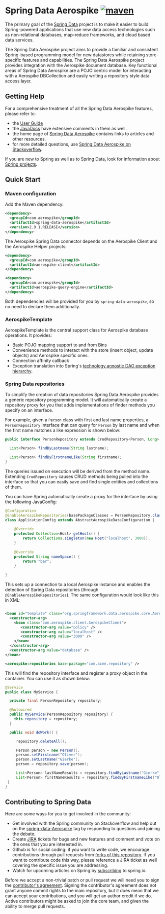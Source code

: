# Spring Data Aerospike [![maven][maven-image]][maven-url]

[maven-image]: https://img.shields.io/maven-central/v/com.aerospike/spring-data-aerospike.svg
[maven-url]: http://search.maven.org/#search%7Cga%7C1%7Ca%3A%22spring-data-aerospike%22

The primary goal of the [Spring Data](http://projects.spring.io/spring-data) project is to make it easier to build Spring-powered applications that use new data access technologies such as non-relational databases, map-reduce frameworks, and cloud based data services.

The Spring Data Aerospike project aims to provide a familiar and consistent Spring-based programming model for new datastores while retaining store-specific features and capabilities. The Spring Data Aerospike project provides integration with the Aerospike document database. Key functional areas of Spring Data Aerospike are a POJO centric model for interacting with a Aerospike DBCollection and easily writing a repository style data access layer.

## Getting Help

For a comprehensive treatment of all the Spring Data Aerospike features, please refer to:

* the [User Guide](hhttps://github.com/spring-projects/spring-data-aerospike/Aerospike/docs/current/reference/html/)
* the [JavaDocs](hhttps://github.com/spring-projects/spring-data-aerospike/Aerospike/docs/current/api/) have extensive comments in them as well.
* the home page of [Spring Data Aerospike](https://github.com/spring-projects/spring-data-aerospike) contains links to articles and other resources.
* for more detailed questions, use [Spring Data Aerospike on Stackoverflow](http://stackoverflow.com/questions/tagged/spring-data-Aerospike).

If you are new to Spring as well as to Spring Data, look for information about [Spring projects](http://projects.spring.io/).

## Quick Start

### Maven configuration

Add the Maven dependency:

```xml
<dependency>
  <groupId>com.aerospike</groupId>
  <artifactId>spring-data-aerospike</artifactId>
  <version>2.0.1.RELEASE</version>
</dependency>
```

The Aerospike Spring Data connector depends on the Aerospike Client and the Aerospike Helper projects:

```xml
<dependency>
  <groupId>com.aerospike</groupId>
  <artifactId>aerospike-client</artifactId>
</dependency>

<dependency>
  <groupId>com.aerospike</groupId>
  <artifactId>aerospike-query-engine</artifactId>
</dependency>
```
Both dependencies will be provided for you by `spring-data-aerospike`, so no need to declare them additionally.
 
### AerospikeTemplate

AerospikeTemplate is the central support class for Aerospike database operations. It provides:

* Basic POJO mapping support to and from Bins
* Convenience methods to interact with the store (insert object, update objects) and Aerospike specific ones.
* Connection affinity callback
* Exception translation into Spring's [technology agnostic DAO exception hierarchy](http://docs.spring.io/spring/docs/current/spring-framework-reference/html/dao.html#dao-exceptions).

### Spring Data repositories

To simplify the creation of data repositories Spring Data Aerospike provides a generic repository programming model. It will automatically create a repository proxy for you that adds implementations of finder methods you specify on an interface.  

For example, given a `Person` class with first and last name properties, a `PersonRepository` interface that can query for `Person` by last name and when the first name matches a like expression is shown below:

```java
public interface PersonRepository extends CrudRepository<Person, Long> {

  List<Person> findByLastname(String lastname);

  List<Person> findByFirstnameLike(String firstname);
}
```

The queries issued on execution will be derived from the method name. Extending `CrudRepository` causes CRUD methods being pulled into the interface so that you can easily save and find single entities and collections of them.

You can have Spring automatically create a proxy for the interface by using the following JavaConfig:

```java
@Configuration
@EnableAerospikeRepositories(basePackageClasses = PersonRepository.class)
class ApplicationConfig extends AbstractAerospikeDataConfiguration {
	
	@Override
    protected Collection<Host> getHosts() {
    	return Collections.singleton(new Host("localhost", 3000));
    }
    
    @Override
    protected String nameSpace() {
    	return "bar";
    }
	
}
```

This sets up a connection to a local Aerospike instance and enables the detection of Spring Data repositories (through `@EnableAerospikeRepositories`). The same configuration would look like this in XML:

```xml

<bean id="template" class="org.springframework.data.aerospike.core.AerospikeTemplate">
  <constructor-arg>
    <bean class="com.aerospike.client.AerospikeClient">
       <constructor-arg value="policy" />
       <constructor-arg value="localhost" />
       <constructor-arg value="3000" />
    </bean>
  </constructor-arg>
  <constructor-arg value="database" />
</bean>

<aerospike:repositories base-package="com.acme.repository" />
```

This will find the repository interface and register a proxy object in the container. You can use it as shown below:

```java
@Service
public class MyService {

  private final PersonRepository repository;

  @Autowired
  public MyService(PersonRepository repository) {
    this.repository = repository;
  }

  public void doWork() {

     repository.deleteAll();

     Person person = new Person();
     person.setFirstname("Oliver");
     person.setLastname("Gierke");
     person = repository.save(person);

     List<Person> lastNameResults = repository.findByLastname("Gierke");
     List<Person> firstNameResults = repository.findByFirstnameLike("Oli*");
 }
}
```

## Contributing to Spring Data

Here are some ways for you to get involved in the community:

* Get involved with the Spring community on Stackoverflow and help out on the [spring-data-Aerospike](http://stackoverflow.com/questions/tagged/spring-data-Aerospike) tag by responding to questions and joining the debate.
* Create [JIRA](https://jira.springframework.org/browse/DATADOC) tickets for bugs and new features and comment and vote on the ones that you are interested in.  
* Github is for social coding: if you want to write code, we encourage contributions through pull requests from [forks of this repository](http://help.github.com/forking/). If you want to contribute code this way, please reference a JIRA ticket as well covering the specific issue you are addressing.
* Watch for upcoming articles on Spring by [subscribing](http://spring.io/blog) to spring.io.

Before we accept a non-trivial patch or pull request we will need you to sign the [contributor's agreement](https://support.springsource.com/spring_committer_signup).  Signing the contributor's agreement does not grant anyone commit rights to the main repository, but it does mean that we can accept your contributions, and you will get an author credit if we do.  Active contributors might be asked to join the core team, and given the ability to merge pull requests.

